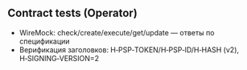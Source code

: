 ## Contract tests (Operator)

- WireMock: check/create/execute/get/update — ответы по спецификации
- Верификация заголовков: H‑PSP‑TOKEN/H‑PSP‑ID/H‑HASH (v2), H‑SIGNING‑VERSION=2


